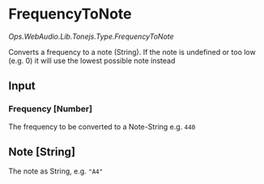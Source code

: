 # FrequencyToNote

*Ops.WebAudio.Lib.Tonejs.Type.FrequencyToNote*

Converts a frequency to a note (String). If the note is undefined or too low (e.g. 0) it will use the lowest possible note instead

## Input

### Frequency [Number]

The frequency to be converted to a Note-String e.g. `440` 

## Note [String]

The note as String, e.g. `"A4"`